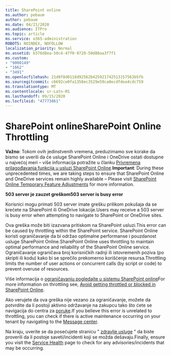 ```yaml
---
title: SharePoint online
ms.author: pebaum
author: pebaum
ms.date: 04/21/2020
ms.audience: ITPro
ms.topic: article
ms.service: o365-administration
ROBOTS: NOINDEX, NOFOLLOW
localization_priority: Normal
ms.assetid: b376d8ea-50c4-47f0-9720-50d80aa3f7f1
ms.custom:
- "9000149"
- "1662"
- "3491"
ms.openlocfilehash: 21d0f8d0118d92562b425921742513157563b5fb
ms.sourcegitcommit: c6692ce0fa1358ec3529e59ca0ecdfdea4cdc759
ms.translationtype: MT
ms.contentlocale: sr-Latn-RS
ms.lasthandoff: 09/15/2020
ms.locfileid: "47773861"
---
```

# <a name="sharepoint-online-throttling"></a><span data-ttu-id="3ef12-102">SharePoint online</span><span class="sxs-lookup"><span data-stu-id="3ef12-102">SharePoint Online Throttling</span></span>

<span data-ttu-id="3ef12-103">**Važno**: Tokom ovih jedinstvenih vremena, preduzimamo sve korake da bismo se uverili da će usluge SharePoint Online i OneDrive ostati dostupne u najvećoj meri – više informacija potražite u članku [Privremena prilagođavanja funkcija u usluzi SharePoint Online](https://aka.ms/ODSPAdjustments).</span><span class="sxs-lookup"><span data-stu-id="3ef12-103">**Important**: During these unprecedented times, we are taking steps to ensure that SharePoint Online and OneDrive services remain highly available – Please visit [SharePoint Online Temporary Feature Adjustments](https://aka.ms/ODSPAdjustments) for more information.</span></span>

<span data-ttu-id="3ef12-104">**503 server je zauzet greškom**</span><span class="sxs-lookup"><span data-stu-id="3ef12-104">**503 server is busy error**</span></span>

<span data-ttu-id="3ef12-105">Korisnici mogu primati 503 server imate grešku prilikom pokušaja da se krećete na SharePoint ili OneDrive lokacije.</span><span class="sxs-lookup"><span data-stu-id="3ef12-105">Users may receive a 503 server is busy error when attempting to navigate to SharePoint or OneDrive sites.</span></span> 

<span data-ttu-id="3ef12-106">Ova greška može biti izazvana pritiskom na SharePoint usluzi.</span><span class="sxs-lookup"><span data-stu-id="3ef12-106">This error can be caused by throttling within the SharePoint service.</span></span> <span data-ttu-id="3ef12-107">SharePoint Online koristi ograničavanje da bi održao optimalne performanse i pouzdanost usluge SharePoint Online.</span><span class="sxs-lookup"><span data-stu-id="3ef12-107">SharePoint Online uses throttling to maintain optimal performance and reliability of the SharePoint Online service.</span></span> <span data-ttu-id="3ef12-108">Ograničavanje ograničava broj korisničkih radnji ili istovremenih poziva (po skripti ili kodu) kako bi se sprečilo prekomerno korišćenje resursa.</span><span class="sxs-lookup"><span data-stu-id="3ef12-108">Throttling limits the number of user actions or concurrent calls (by script or code) to prevent overuse of resources.</span></span> 

<span data-ttu-id="3ef12-109">Više informacija o [ograničavanju pogledajte u sistemu SharePoint online](https://docs.microsoft.com/sharepoint/dev/general-development/how-to-avoid-getting-throttled-or-blocked-in-sharepoint-online)</span><span class="sxs-lookup"><span data-stu-id="3ef12-109">For more information on throttling see, [Avoid getting throttled or blocked in SharePoint Online](https://docs.microsoft.com/sharepoint/dev/general-development/how-to-avoid-getting-throttled-or-blocked-in-sharepoint-online).</span></span>

<span data-ttu-id="3ef12-110">Ako verujete da ova greška nije vezano za ograničavanje, možete da potvrdite da li postoji aktivno održavanje na zakupcu tako što ćete se navigacija do centra za [poruke](https://portal.office.com/adminportal/home#/MessageCenter).</span><span class="sxs-lookup"><span data-stu-id="3ef12-110">If you believe this error is unrelated to throttling, you can check if there is active maintenance occurring on your tenant by navigating to the [Message center](https://portal.office.com/adminportal/home#/MessageCenter).</span></span>

 <span data-ttu-id="3ef12-111">Na kraju, uverite se da posećujete stranicu " [zdravlje usluge](https://portal.office.com/adminportal/home#/servicehealth) " da biste proverili da li postoje saveti/incidenti koji se možda dešavaju.</span><span class="sxs-lookup"><span data-stu-id="3ef12-111">Finally, ensure you visit the [Service Health](https://portal.office.com/adminportal/home#/servicehealth) page to check for any advisories/incidents that may be occurring.</span></span>

